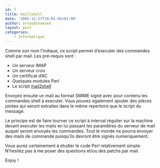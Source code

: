 ```yaml
---
id: 7
title: mail2shell
date: '2005-12-17T19:01:45+01:00'
author: arnaudsnomsed
layout: post
categories:
    - Informatique
---
```


Comme son nom l’indique, ce script permet d’executer des commandes shell par mail. Les pré-requis sont :

- Un serveur IMAP
- Un serveur cron
- Un certificat d’AC
- Quelques modules Perl
- Le script [mail2shell](https://github.com/ArnaudSnomsed/arnaudsnomsed.github.io/blob/master/assets/mail2shell.pl)

Envoyez ensuite un mail au format SMIME signé avec pour contenu les commandes shell à executer. Vous pouvez également ajouter des pièces jointes qui seront extraites dans le même repertoire que le script du message.

Le principe est de faire tourner ce script à interval régulier sur la machine devant executer les mails en lui passant les paramêtres du serveur de mail auquel seront envoyés les commandes. Tout le monde ne pourra envoyer des mails de commande puisqu’ils devront être signés numeriquement.

Vous aurez certainement à étudier le code Perl relativement simple. N’hesitez pas à me poser des questions et/ou des patchs par mail.

Enjoy !
